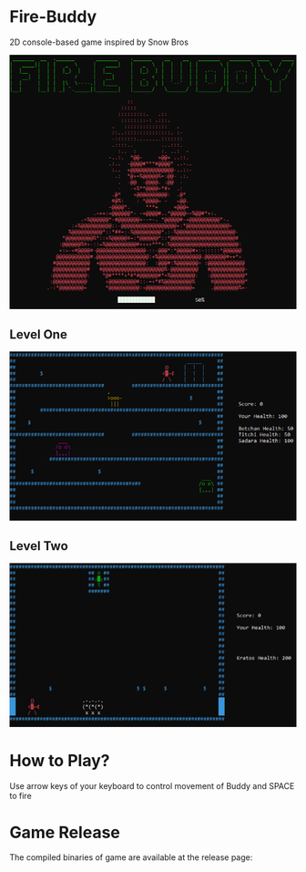 # Fire-Buddy

2D console-based game inspired by Snow Bros

![Loading Page](Images/1.png)

## Level One

![Loading Page](Images/7.png)

## Level Two

![Loading Page](Images/8.png)

# How to Play?

Use arrow keys of your keyboard to control movement of Buddy and SPACE to fire

# Game Release

The compiled binaries of game are available at the release page:
